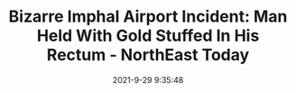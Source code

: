 ---
"title": "Bizarre Imphal Airport Incident: Man Held With Gold Stuffed In His Rectum - NorthEast Today"
"date": "2021-9-29 9:35:48"
"feed_name": "GOOGLENEWSINDUSTRIAL"
"feed_website": "https://news.google.com/search?q=industrial%2Bincident&hl=en-US&gl=US&ceid=US:en"
"feed_rss": "https://news.google.com/rss/search?q=industrial%2Bincident&hl=en-US&gl=US&ceid=US:en"
"link": "https://www.northeasttoday.in/2021/09/29/bizarre-imphal-airport-incident-man-held-with-gold-stuffed-in-his-rectum/"
"source": "{'href': 'https://www.northeasttoday.in', 'title': 'NorthEast Today'}"
"file": "_posts/2021-1-1-f9fcb0e17b15b9e3f0786ab921dd3fecdd98cb9f.md"
"accident": "0"
"drilling": "0"
"dead": "0"
"injured": "0"
"arrested": "0"
"where": "unknown site"
"causes": "unknown"
"place": "unknown place"
---